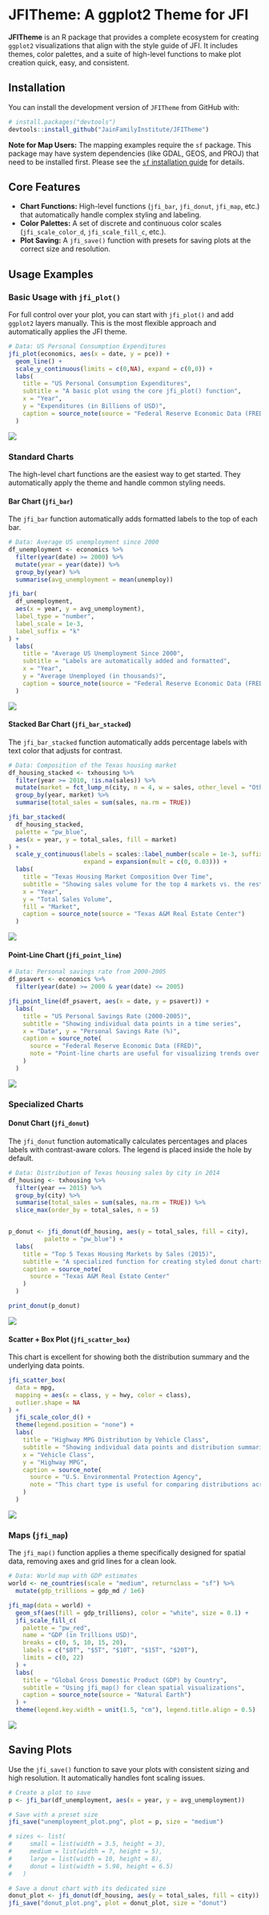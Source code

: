JFITheme: A ggplot2 Theme for JFI
================

**JFITheme** is an R package that provides a complete ecosystem for
creating `ggplot2` visualizations that align with the style guide of
JFI. It includes themes, color palettes, and a suite of high-level
functions to make plot creation quick, easy, and consistent.

## Installation

You can install the development version of `JFITheme` from GitHub with:

``` r
# install.packages("devtools")
devtools::install_github("JainFamilyInstitute/JFITheme")
```

**Note for Map Users:** The mapping examples require the `sf` package.
This package may have system dependencies (like GDAL, GEOS, and PROJ)
that need to be installed first. Please see the [`sf` installation
guide](https://r-spatial.github.io/sf/#installing) for details.

## Core Features

- **Chart Functions:** High-level functions (`jfi_bar`, `jfi_donut`,
  `jfi_map`, etc.) that automatically handle complex styling and
  labeling.
- **Color Palettes:** A set of discrete and continuous color scales
  (`jfi_scale_color_d`, `jfi_scale_fill_c`, etc.).
- **Plot Saving:** A `jfi_save()` function with presets for saving plots
  at the correct size and resolution.

## Usage Examples

### Basic Usage with `jfi_plot()`

For full control over your plot, you can start with `jfi_plot()` and add
`ggplot2` layers manually. This is the most flexible approach and
automatically applies the JFI theme.

``` r
# Data: US Personal Consumption Expenditures
jfi_plot(economics, aes(x = date, y = pce)) +
  geom_line() +
  scale_y_continuous(limits = c(0,NA), expand = c(0,0)) +
  labs(
    title = "US Personal Consumption Expenditures",
    subtitle = "A basic plot using the core jfi_plot() function",
    x = "Year",
    y = "Expenditures (in Billions of USD)",
    caption = source_note(source = "Federal Reserve Economic Data (FRED)")
  )
```

![](README_files/figure-gfm/basic-plot-1.png)<!-- -->

### Standard Charts

The high-level chart functions are the easiest way to get started. They
automatically apply the theme and handle common styling needs.

#### Bar Chart (`jfi_bar`)

The `jfi_bar` function automatically adds formatted labels to the top of
each bar.

``` r
# Data: Average US unemployment since 2000
df_unemployment <- economics %>%
  filter(year(date) >= 2000) %>%
  mutate(year = year(date)) %>%
  group_by(year) %>%
  summarise(avg_unemployment = mean(unemploy))

jfi_bar(
  df_unemployment, 
  aes(x = year, y = avg_unemployment),
  label_type = "number", 
  label_scale = 1e-3, 
  label_suffix = "k"
) +
  labs(
    title = "Average US Unemployment Since 2000",
    subtitle = "Labels are automatically added and formatted",
    x = "Year",
    y = "Average Unemployed (in thousands)",
    caption = source_note(source = "Federal Reserve Economic Data (FRED)")
  )
```

![](README_files/figure-gfm/bar-chart-1.png)<!-- -->

#### Stacked Bar Chart (`jfi_bar_stacked`)

The `jfi_bar_stacked` function automatically adds percentage labels with
text color that adjusts for contrast.

``` r
# Data: Composition of the Texas housing market
df_housing_stacked <- txhousing %>%
  filter(year >= 2010, !is.na(sales)) %>%
  mutate(market = fct_lump_n(city, n = 4, w = sales, other_level = "Other")) %>%
  group_by(year, market) %>%
  summarise(total_sales = sum(sales, na.rm = TRUE))

jfi_bar_stacked(
  df_housing_stacked, 
  palette = "pw_blue",
  aes(x = year, y = total_sales, fill = market)
) +
  scale_y_continuous(labels = scales::label_number(scale = 1e-3, suffix = "K"),
                     expand = expansion(mult = c(0, 0.03))) +
  labs(
    title = "Texas Housing Market Composition Over Time",
    subtitle = "Showing sales volume for the top 4 markets vs. the rest of the state",
    x = "Year",
    y = "Total Sales Volume",
    fill = "Market",
    caption = source_note(source = "Texas A&M Real Estate Center")
  )
```

![](README_files/figure-gfm/stacked-bar-1.png)<!-- -->

#### Point-Line Chart (`jfi_point_line`)

``` r
# Data: Personal savings rate from 2000-2005
df_psavert <- economics %>%
  filter(year(date) >= 2000 & year(date) <= 2005)

jfi_point_line(df_psavert, aes(x = date, y = psavert)) +
  labs(
    title = "US Personal Savings Rate (2000-2005)",
    subtitle = "Showing individual data points in a time series",
    x = "Date", y = "Personal Savings Rate (%)",
    caption = source_note(
      source = "Federal Reserve Economic Data (FRED)",
      note = "Point-line charts are useful for visualizing trends over a continuous period."
    )
  )
```

![](README_files/figure-gfm/point-line-1.png)<!-- -->

### Specialized Charts

#### Donut Chart (`jfi_donut`)

The `jfi_donut` function automatically calculates percentages and places
labels with contrast-aware colors. The legend is placed inside the hole
by default.

``` r
# Data: Distribution of Texas housing sales by city in 2014
df_housing <- txhousing %>%
  filter(year == 2015) %>%
  group_by(city) %>%
  summarise(total_sales = sum(sales, na.rm = TRUE)) %>%
  slice_max(order_by = total_sales, n = 5)


p_donut <- jfi_donut(df_housing, aes(y = total_sales, fill = city),
          palette = "pw_blue") +
  labs(
    title = "Top 5 Texas Housing Markets by Sales (2015)",
    subtitle = "A specialized function for creating styled donut charts",
    caption = source_note(
      source = "Texas A&M Real Estate Center"
    )
  )

print_donut(p_donut)
```

![](README_files/figure-gfm/donut-chart-1.png)<!-- -->

#### Scatter + Box Plot (`jfi_scatter_box`)

This chart is excellent for showing both the distribution summary and
the underlying data points.

``` r
jfi_scatter_box(
  data = mpg,
  mapping = aes(x = class, y = hwy, color = class),
  outlier.shape = NA
) +
  jfi_scale_color_d() +
  theme(legend.position = "none") +
  labs(
    title = "Highway MPG Distribution by Vehicle Class",
    subtitle = "Showing individual data points and distribution summaries",
    x = "Vehicle Class", 
    y = "Highway MPG",
    caption = source_note(
      source = "U.S. Environmental Protection Agency",
      note = "This chart type is useful for comparing distributions across categories."
    )
  )
```

![](README_files/figure-gfm/scatter-box-1.png)<!-- -->

### Maps (`jfi_map`)

The `jfi_map()` function applies a theme specifically designed for
spatial data, removing axes and grid lines for a clean look.

``` r
# Data: World map with GDP estimates
world <- ne_countries(scale = "medium", returnclass = "sf") %>%
  mutate(gdp_trillions = gdp_md / 1e6)

jfi_map(data = world) +
  geom_sf(aes(fill = gdp_trillions), color = "white", size = 0.1) +
  jfi_scale_fill_c(
    palette = "pw_red",
    name = "GDP (in Trillions USD)",
    breaks = c(0, 5, 10, 15, 20),
    labels = c("$0T", "$5T", "$10T", "$15T", "$20T"),
    limits = c(0, 22)
  ) +
  labs(
    title = "Global Gross Domestic Product (GDP) by Country",
    subtitle = "Using jfi_map() for clean spatial visualizations",
    caption = source_note(source = "Natural Earth")
  ) +
  theme(legend.key.width = unit(1.5, "cm"), legend.title.align = 0.5)
```

![](README_files/figure-gfm/map-chart-1.png)<!-- -->

## Saving Plots

Use the `jfi_save()` function to save your plots with consistent sizing
and high resolution. It automatically handles font scaling issues.

``` r
# Create a plot to save
p <- jfi_bar(df_unemployment, aes(x = year, y = avg_unemployment))

# Save with a preset size
jfi_save("unemployment_plot.png", plot = p, size = "medium")

# sizes <- list(
#     small = list(width = 3.5, height = 3),
#     medium = list(width = 7, height = 5),
#     large = list(width = 10, height = 8),
#     donut = list(width = 5.98, height = 6.5)
#   )

# Save a donut chart with its dedicated size
donut_plot <- jfi_donut(df_housing, aes(y = total_sales, fill = city))
jfi_save("donut_plot.png", plot = donut_plot, size = "donut")
```
